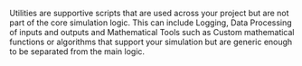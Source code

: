 Utilities are supportive scripts that are used across your project but are not part of the core simulation logic. This can include Logging, Data Processing of inputs and outputs and Mathematical Tools such as Custom mathematical functions or algorithms that support your simulation but are generic enough to be separated from the main logic.